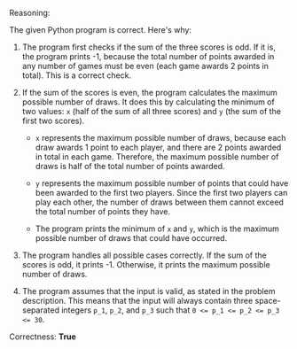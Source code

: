 Reasoning:

The given Python program is correct. Here's why:

1.  The program first checks if the sum of the three scores is odd. If it is, the program prints -1, because the total number of points awarded in any number of games must be even (each game awards 2 points in total). This is a correct check.

2.  If the sum of the scores is even, the program calculates the maximum possible number of draws. It does this by calculating the minimum of two values: `x` (half of the sum of all three scores) and `y` (the sum of the first two scores).

    *   `x` represents the maximum possible number of draws, because each draw awards 1 point to each player, and there are 2 points awarded in total in each game. Therefore, the maximum possible number of draws is half of the total number of points awarded.

    *   `y` represents the maximum possible number of points that could have been awarded to the first two players. Since the first two players can play each other, the number of draws between them cannot exceed the total number of points they have.

    *   The program prints the minimum of `x` and `y`, which is the maximum possible number of draws that could have occurred.

3.  The program handles all possible cases correctly. If the sum of the scores is odd, it prints -1. Otherwise, it prints the maximum possible number of draws.

4.  The program assumes that the input is valid, as stated in the problem description. This means that the input will always contain three space-separated integers `p_1`, `p_2`, and `p_3` such that `0 <= p_1 <= p_2 <= p_3 <= 30`.

Correctness: **True**